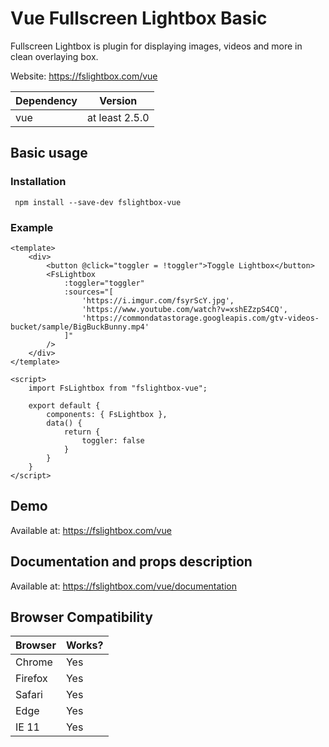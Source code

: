 # Vue Fullscreen Lightbox Basic
Fullscreen Lightbox is plugin for displaying images, videos and more in clean overlaying box.

Website: https://fslightbox.com/vue

| Dependency | Version |
| --- | --- |
| vue | at least 2.5.0 |


## Basic usage

### Installation

```
 npm install --save-dev fslightbox-vue
```


### Example

```vue
<template>
    <div>
        <button @click="toggler = !toggler">Toggle Lightbox</button>
        <FsLightbox
            :toggler="toggler"
            :sources="[
                'https://i.imgur.com/fsyrScY.jpg',
                'https://www.youtube.com/watch?v=xshEZzpS4CQ',
                'https://commondatastorage.googleapis.com/gtv-videos-bucket/sample/BigBuckBunny.mp4'
            ]"
        />
    </div>
</template>

<script>
    import FsLightbox from "fslightbox-vue";

    export default {
        components: { FsLightbox },
        data() {
            return {
                toggler: false
            }
        }
    }
</script>
```

## Demo
Available at: https://fslightbox.com/vue

## Documentation and props description
Available at: https://fslightbox.com/vue/documentation

## Browser Compatibility

| Browser | Works? |
| --- | --- |
| Chrome | Yes |
| Firefox | Yes |
| Safari | Yes |
| Edge | Yes |
| IE 11 | Yes |
